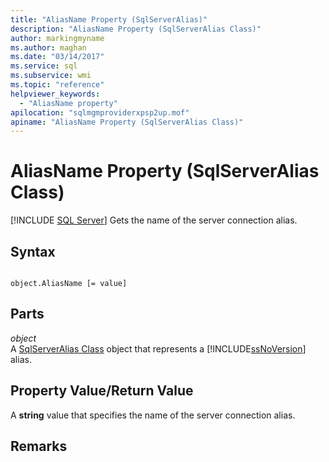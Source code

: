 ```yaml
---
title: "AliasName Property (SqlServerAlias)"
description: "AliasName Property (SqlServerAlias Class)"
author: markingmyname
ms.author: maghan
ms.date: "03/14/2017"
ms.service: sql
ms.subservice: wmi
ms.topic: "reference"
helpviewer_keywords:
  - "AliasName property"
apilocation: "sqlmgmproviderxpsp2up.mof"
apiname: "AliasName Property (SqlServerAlias Class)"
---
```

# AliasName Property (SqlServerAlias Class)
[!INCLUDE [SQL Server](../../../includes/applies-to-version/sqlserver.md)]
  Gets the name of the server connection alias.  
  
## Syntax  
  
```  
  
object.AliasName [= value]  
```  
  
## Parts  
 *object*  
 A [SqlServerAlias Class](../../../relational-databases/wmi-provider-configuration-classes/sqlserveralias-class/sqlserveralias-class.md) object that represents a [!INCLUDE[ssNoVersion](../../../includes/ssnoversion-md.md)] alias.  
  
## Property Value/Return Value  
 A **string** value that specifies the name of the server connection alias.  
  
## Remarks  
  
